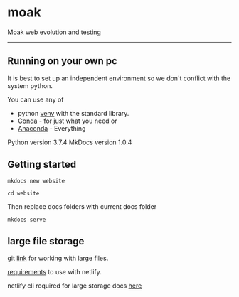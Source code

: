 # moak
Moak web evolution and testing
___

## Running on your own pc

It is best to set up an independent environment so we don't conflict with the system python.

You can use any of 
- python [venv](https://docs.python.org/3.6/library/venv.html#module-venv) with the standard library.
- [Conda](https://docs.conda.io/en/latest/) - for just what you need or
- [Anaconda](https://www.anaconda.com/) - Everything


Python version 3.7.4
MkDocs version 1.0.4

## Getting started

`mkdocs new website`

`cd website`

Then replace docs folders with current docs folder

`mkdocs serve`


## large file storage

git [link](https://git-lfs.github.com/) for working with large files.

[requirements](https://docs.netlify.com/large-media/requirements-and-limitations/#requirements) to use with netlify.

netlify cli required for large storage docs [here](https://cli.netlify.com)


